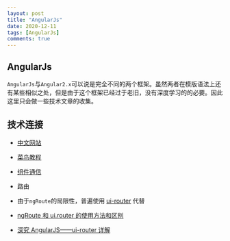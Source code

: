 ```yaml
---
layout: post
title: "AngularJs"
date: 2020-12-11
tags: [AngularJs]
comments: true
---
```


## AngularJs

`AngularJs`与`Angular2.x`可以说是完全不同的两个框架。虽然两者在模版语法上还有某些相似之处，但是由于这个框架已经过于老旧，没有深度学习的的必要。因此这里只会做一些技术文章的收集。

## 技术连接

- [中文网站](https://www.angularjs.net.cn/)

- [菜鸟教程](https://www.angularjs.net.cn/tutorial/)

- [组件通信](https://github.com/huangtengfei/blog/issues/8)

- 路由

- 由于`ngRoute`的局限性，普遍使用 [ui-router](https://ui-router.github.io/ng1/) 代替

- [ngRoute 和 ui.router 的使用方法和区别](https://www.shuzhiduo.com/A/MyJxxMMAJn/)

- [深究 AngularJS——ui-router 详解](https://codertw.com/%E5%89%8D%E7%AB%AF%E9%96%8B%E7%99%BC/236031/)
